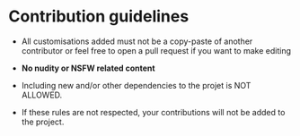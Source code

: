 # Contribution guidelines

- All customisations added must not be a copy-paste of another contributor or feel free to open a pull request if you want to make editing

- **No nudity or NSFW related content**

- Including new and/or other dependencies to the projet is NOT ALLOWED.

- If these rules are not respected, your contributions will not be added to the project.
